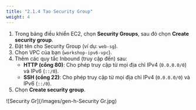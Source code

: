 ```yaml
---
title: "2.1.4 Tạo Security Group"
weight: 4
---
```


1.  Trong bảng điều khiển EC2, chọn **Security Groups**, sau đó chọn **Create security group**.
2.  Đặt tên cho Security Group (ví dụ: `web-sg`).
3.  Chọn VPC của bạn (`workshop-ipv6-vpc`).
4.  Thêm các quy tắc Inbound (truy cập đến) sau:
    * **HTTP (cổng 80)**: Cho phép truy cập từ mọi địa chỉ IPv4 (`0.0.0.0/0`) và IPv6 (`::/0`).
    * **SSH (cổng 22)**: Cho phép truy cập từ mọi địa chỉ IPv4 (`0.0.0.0/0`) và IPv6 (`::/0`).
5.  Chọn **Create security group**.

![Security Gr](/images/gen-h-Security Gr.jpg)

